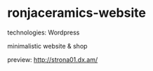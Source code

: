 # ronjaceramics-website

technologies: Wordpress

minimalistic website & shop

preview:
http://strona01.dx.am/
